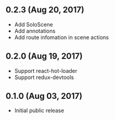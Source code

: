 ## 0.2.3 (Aug 20, 2017)

* Add SoloScene
* Add annotations
* Add route infomation in scene actions

## 0.2.0 (Aug 19, 2017)

* Support react-hot-loader
* Support redux-devtools

## 0.1.0 (Aug 03, 2017)

* Initial public release